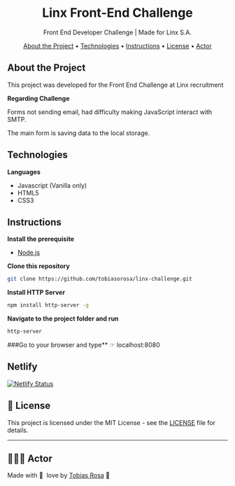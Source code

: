 <h1 align="center">Linx Front-End Challenge</h1>
<p align="center">Front End Developer Challenge | Made for Linx S.A.</p>

<p align="center">
 <a href="#about">About the Project</a> •
 <a href="#tech">Technologies</a> • 
 <a href="#instructions">Instructions</a> • 
 <a href="#license">License</a> • 
 <a href="#actor">Actor</a>
</p>

## About the Project

This project was developed for the Front End Challenge at Linx recruitment

**Regarding Challenge**

Forms not sending email, had difficulty making JavaScript interact with SMTP.

The main form is saving data to the local storage.

## Technologies

**Languages**
- Javascript (Vanilla only)
- HTML5
- CSS3

## Instructions

**Install the prerequisite**

- [Node.js](https://nodejs.org/en/)

**Clone this repository**

```bash
git clone https://github.com/tobiasorosa/linx-challenge.git
```

**Install HTTP Server**
```bash
npm install http-server -g
```

**Navigate to the project folder and run**
```bash
http-server
```

###Go to your browser and type**
☞ localhost:8080

## Netlify

[![Netlify Status](https://api.netlify.com/api/v1/badges/7b193c39-4ee8-4111-9f3c-3d2a0dd2c769/deploy-status)](https://app.netlify.com/sites/landingpage-linx-tobias/deploys)

## 📝 License

This project is licensed under the MIT License - see the [LICENSE](LICENSE) file for details.

---

## 👨🏻‍💻 Actor

Made with 💜&nbsp; love by [Tobias Rosa](http://www.linkedin.com/in/tobias-o-rosa) 👋 &nbsp;